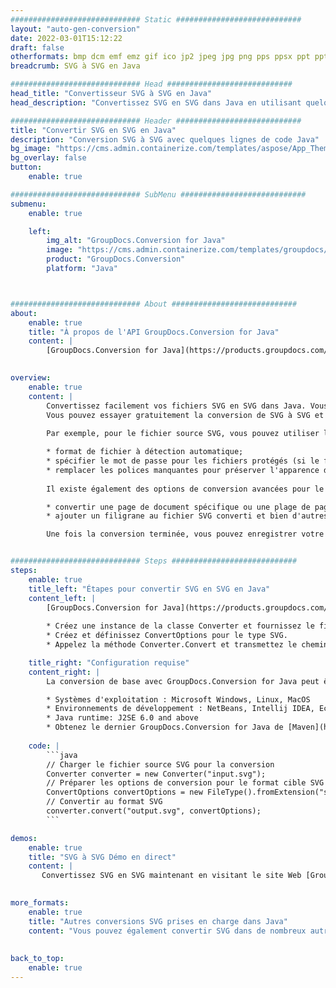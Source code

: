```yaml
---
############################# Static ############################
layout: "auto-gen-conversion"
date: 2022-03-01T15:12:22
draft: false
otherformats: bmp dcm emf emz gif ico jp2 jpeg jpg png pps ppsx ppt pptx psb psd svg svgz tga tif tiff webp wmf wmz
breadcrumb: SVG à SVG en Java

############################# Head ############################
head_title: "Convertisseur SVG à SVG en Java"
head_description: "Convertissez SVG en SVG dans Java en utilisant quelques lignes de code. Utilisez l'API de conversion de documents GroupDocs pour convertir plus de 160 formats de fichiers."

############################# Header ############################
title: "Convertir SVG en SVG en Java"
description: "Conversion SVG à SVG avec quelques lignes de code Java"
bg_image: "https://cms.admin.containerize.com/templates/aspose/App_Themes/V3/images/bg/header1.png"
bg_overlay: false
button:
    enable: true

############################# SubMenu ############################
submenu:
    enable: true

    left:
        img_alt: "GroupDocs.Conversion for Java"
        image: "https://cms.admin.containerize.com/templates/groupdocs/images/product-logos/90x90-noborder/groupdocs-conversion-java.png"
        product: "GroupDocs.Conversion"
        platform: "Java"



############################# About ############################
about:
    enable: true
    title: "À propos de l'API GroupDocs.Conversion for Java"
    content: |
        [GroupDocs.Conversion for Java](https://products.groupdocs.com/conversion/java/) peut être utilisé pour convertir Microsoft Word, Excel, PowerPoint, PDF, Visio et d'autres formats. GroupDocs.Conversion est une API autonome adaptée aux systèmes back-end et internes nécessitant des performances élevées. Il ne dépend d'aucun logiciel tel que Microsoft ou Open Office.
    

overview:
    enable: true
    content: |
        Convertissez facilement vos fichiers SVG en SVG dans Java. Vous pouvez utiliser seulement quelques lignes de code Java dans n'importe quelle plate-forme de votre choix comme - Windows, Linux, macOS.
        Vous pouvez essayer gratuitement la conversion de SVG à SVG et évaluer la qualité des résultats de conversion. En plus des scénarios de conversion de fichiers simples, vous pouvez essayer des options plus avancées pour charger le fichier source SVG et pour enregistrer le résultat de sortie SVG. 
        
        Par exemple, pour le fichier source SVG, vous pouvez utiliser les options de chargement suivantes :

        * format de fichier à détection automatique;
        * spécifier le mot de passe pour les fichiers protégés (si le format de fichier le prend en charge);
        * remplacer les polices manquantes pour préserver l'apparence du document.
        
        Il existe également des options de conversion avancées pour le fichier SVG :

        * convertir une page de document spécifique ou une plage de pages;
        * ajouter un filigrane au fichier SVG converti et bien d'autres.

        Une fois la conversion terminée, vous pouvez enregistrer votre fichier SVG dans le chemin du fichier local ou dans tout stockage tiers tel que FTP, Amazon S3, Google Drive, Dropbox, etc. Veuillez noter - pour convertir SVG en SVG aucun logiciel supplémentaire n'est nécessaire - comme MS Office, Open Office, Adobe Acrobat Reader, etc.


############################# Steps ############################
steps:
    enable: true
    title_left: "Étapes pour convertir SVG en SVG en Java"
    content_left: |
        [GroupDocs.Conversion for Java](https://products.groupdocs.com/conversion/java/) permet aux développeurs de convertir facilement un fichier SVG en SVG avec quelques lignes de code.
        
        * Créez une instance de la classe Converter et fournissez le fichier SVG avec le chemin complet
        * Créez et définissez ConvertOptions pour le type SVG.
        * Appelez la méthode Converter.Convert et transmettez le chemin complet et le format (SVG) en tant que paramètre

    title_right: "Configuration requise"
    content_right: |
        La conversion de base avec GroupDocs.Conversion for Java peut être effectuée en quelques étapes simples. Nos API sont prises en charge sur toutes les principales plates-formes et systèmes d'exploitation. Avant d'exécuter le code ci-dessous, assurez-vous que les prérequis suivants sont installés sur votre système.

        * Systèmes d'exploitation : Microsoft Windows, Linux, MacOS
        * Environnements de développement : NetBeans, Intellij IDEA, Eclipse, etc.
        * Java runtime: J2SE 6.0 and above
        * Obtenez le dernier GroupDocs.Conversion for Java de [Maven](https://repository.groupdocs.com/webapp/#/artifacts/browse/tree/General/repo/com/groupdocs/groupdocs-conversion)
         
    code: |
        ```java    
        // Charger le fichier source SVG pour la conversion
        Converter converter = new Converter("input.svg");
        // Préparer les options de conversion pour le format cible SVG
        ConvertOptions convertOptions = new FileType().fromExtension("svg").getConvertOptions();
        // Convertir au format SVG
        converter.convert("output.svg", convertOptions);
        ```

demos:
    enable: true
    title: "SVG à SVG Démo en direct"
    content: |
       Convertissez SVG en SVG maintenant en visitant le site Web [GroupDocs.Conversion App](https://products.groupdocs.app/conversion/family). La démo en ligne présente les avantages suivants
          

more_formats:
    enable: true
    title: "Autres conversions SVG prises en charge dans Java"
    content: "Vous pouvez également convertir SVG dans de nombreux autres formats de fichiers. Veuillez consulter la liste ci-dessous."
       
       
back_to_top:
    enable: true
---
```

